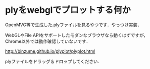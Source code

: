 plyをwebglでプロットする何か
=============================

OpenMVG等で生成した.plyファイルを見るやつです．やっつけ実装．

WebGLやFile APIをサポートしたモダンなブラウザなら動くはずですが，Chrome以外では動作確認していないです．

http://binzume.github.io/plyplot/plyplot.html

plyファイルをドラッグ＆ドロップしてください．

